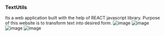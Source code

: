 ### TextUtils
Its a web application built with the help of REACT javascript library. Purpose of this website is to transform text into desired form.
![image](https://user-images.githubusercontent.com/88843733/219869298-63a88ed3-4aa8-441a-b7b9-2c0615a9639f.png)
![image](https://user-images.githubusercontent.com/88843733/219869537-a4e3a87a-c3dc-4475-9ae8-0789b8e7bc53.png)
![image](https://user-images.githubusercontent.com/88843733/219869351-25a821ff-3b22-40e6-8ac7-fee234c96b30.png)
![image](https://user-images.githubusercontent.com/88843733/219869392-08e9eb45-47da-4acf-857d-3dac47c9cb26.png)
